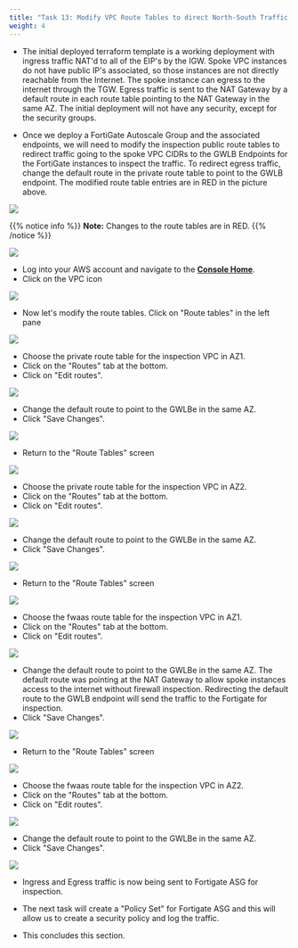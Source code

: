 ```yaml
---
title: "Task 13: Modify VPC Route Tables to direct North-South Traffic to GWLBe's for inspection"
weight: 4
---
```


* The initial deployed terraform template is a working deployment with ingress traffic NAT'd to all of the EIP's by the IGW. Spoke VPC instances do not have public IP's associated, so those instances are not directly reachable from the Internet. The spoke instance can egress to the internet through the TGW. Egress traffic is sent to the NAT Gateway by a default route in each route table pointing to the NAT Gateway in the same AZ. The initial deployment will not have any security, except for the security groups. 

* Once we deploy a FortiGate Autoscale Group and the associated endpoints, we will need to modify the inspection public route tables to redirect traffic going to the spoke VPC CIDRs to the GWLB Endpoints for the FortiGate instances to inspect the traffic. To redirect egress traffic, change the default route in the private route table to point to the GWLB endpoint. The modified route table entries are in RED in the picture above.

![](image-centralized_egress_with_ec2_gwlbe_no_markups.png)

{{% notice info %}}
**Note:** Changes to the route tables are in RED.
{{% /notice %}}

![](image-mdw-cap-modified.png)

* Log into your AWS account and navigate to the [**Console Home**](https://us-west-2.console.aws.amazon.com/console/home?region=us-west-2#).
* Click on the VPC icon

![](image-t13-1.png)

* Now let's modify the route tables. Click on "Route tables" in the left pane

![](image-t13-2.png)

* Choose the private route table for the inspection VPC in AZ1. 
* Click on the "Routes" tab at the bottom. 
* Click on "Edit routes".

![](image-t13-8.png)

* Change the default route to point to the GWLBe in the same AZ. 
* Click "Save Changes".

![](image-t13-9.png)

* Return to the "Route Tables"  screen

![](image-t13-5.png)

* Choose the private route table for the inspection VPC in AZ2. 
* Click on the "Routes" tab at the bottom. 
* Click on "Edit routes".

![](image-t13-10.png)

* Change the default route to point to the GWLBe in the same AZ. 
* Click "Save Changes".

![](image-t13-11.png)

* Return to the "Route Tables"  screen

![](image-t13-5.png)

* Choose the fwaas route table for the inspection VPC in AZ1. 
* Click on the "Routes" tab at the bottom. 
* Click on "Edit routes".

![](image-t13-12.png)

* Change the default route to point to the GWLBe in the same AZ. The default route was pointing at the NAT Gateway to allow spoke instances access to the internet without firewall inspection. Redirecting the default route to the GWLB endpoint will send the traffic to the Fortigate for inspection.
* Click "Save Changes".

![](image-t13-13.png)

* Return to the "Route Tables"  screen

![](image-t13-5.png)

* Choose the fwaas route table for the inspection VPC in AZ2. 
* Click on the "Routes" tab at the bottom. 
* Click on "Edit routes".

![](image-t13-14.png)

* Change the default route to point to the GWLBe in the same AZ. 
* Click "Save Changes".

![](image-t13-15.png)

* Ingress and Egress traffic is now being sent to Fortigate ASG for inspection.

* The next task will create a "Policy Set" for Fortigate ASG and this will allow us to create a security policy and log the traffic.

* This concludes this section.
